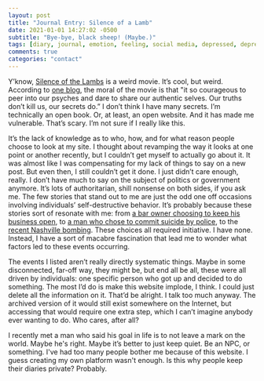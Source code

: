 ```yaml
---
layout: post
title: "Journal Entry: Silence of a Lamb"
date: 2021-01-01 14:27:02 -0500
subtitle: "Bye-bye, black sheep! (Maybe.)"
tags: [diary, journal, emotion, feeling, social media, depressed, depression, covid, coronavirus, quarantine, news, politics, movie, movies, film, films]
comments: true
categories: "contact"
---
```

Y’know, <a href="https://en.wikipedia.org/wiki/The_Silence_of_the_Lambs_(film)" target="_blank">Silence of the Lambs</a> is a weird movie. It’s cool, but weird. According to <a href="https://bipolarphysician.com/mental-health-and-the-silence-of-the-lambs/#:~:text=The%20lesson%20learned,us%20to%20speak%20our%20truths." target="_blank">one blog</a>, the moral of the movie is that "it so courageous to peer into our psyches and dare to share our authentic selves. Our truths don’t kill us, our secrets do.” I don’t think I have many secrets. I’m technically an open book. Or, at least, an open website. And it has made me vulnerable. That’s scary. I’m not sure if I really like this.<!-- more -->

It’s the lack of knowledge as to who, how, and for what reason people choose to look at my site. I thought about revamping the way it looks at one point or another recently, but I couldn’t get myself to actually go about it. It was almost like I was compensating for my lack of things to say on a new post. But even then, I still couldn’t get it done. I just didn’t care enough, really. I don’t have much to say on the subject of politics or government anymore. It’s lots of authoritarian, shill nonsense on both sides, if you ask me. The few stories that stand out to me are just the odd one off occasions involving individuals’ self-destructive behavior. It’s probably because these stories sort of resonate with me: from <a href="https://abc7ny.com/staten-island-bar-autonomous-zone-shuts-down-restaurant/8425537/" target="_blank">a bar owner choosing to keep his business open</a>, to <a href="https://www.reuters.com/article/us-new-york-shooting-cathedral-idUSKBN28N0TO" target="_blank">a man who chose to commit suicide by police</a>, to the <a href="https://www.cnn.com/2020/12/30/us/nashville-christmas-bombing-wednesday/index.html" target="_blank">recent Nashville bombing</a>. These choices all required initiative. I have none. Instead, I have a sort of macabre fascination that lead me to wonder what factors led to these events occurring.

The events I listed aren’t really directly systematic things. Maybe in some disconnected, far-off way, they might be, but end all be all, these were all driven by individuals: one specific person who got up and decided to do something. The most I’d do is make this website implode, I think. I could just delete all the information on it. That’d be alright. I talk too much anyway. The archived version of it would still exist somewhere on the Internet, but accessing that would require one extra step, which I can’t imagine anybody ever wanting to do. Who cares, after all?

I recently met a man who said his goal in life is to not leave a mark on the world. Maybe he's right. Maybe it’s better to just keep quiet. Be an NPC, or something. I've had too many people bother me because of this website. I guess creating my own platform wasn't enough. Is this why people keep their diaries private? Probably.
